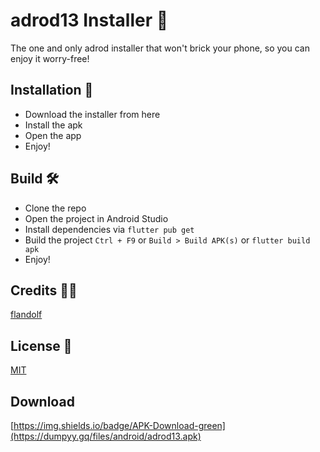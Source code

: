# adrod13 Installer 🚀
The one and only adrod installer that won't brick your phone, so you can enjoy it worry-free!
## Installation 💾
- Download the installer from here
- Install the apk
- Open the app
- Enjoy!
## Build 🛠
- Clone the repo
- Open the project in Android Studio
- Install dependencies via `flutter pub get`
- Build the project `Ctrl + F9` or `Build > Build APK(s)` or `flutter build apk`
- Enjoy!
## Credits 👨‍💻
[flandolf](https://github.com/flandolf)
## License 📜
[MIT](https://github.com/flandolf/adrod13/blob/master/LICENSE)
## Download 
[https://img.shields.io/badge/APK-Download-green](https://dumpyy.gq/files/android/adrod13.apk)

